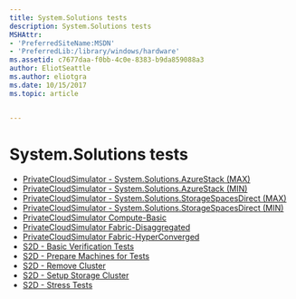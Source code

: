 ```yaml
---
title: System.Solutions tests
description: System.Solutions tests
MSHAttr:
- 'PreferredSiteName:MSDN'
- 'PreferredLib:/library/windows/hardware'
ms.assetid: c7677daa-f0bb-4c0e-8383-b9da859088a3
author: EliotSeattle
ms.author: eliotgra
ms.date: 10/15/2017
ms.topic: article


---
```


# System.Solutions tests


-   [PrivateCloudSimulator - System.Solutions.AzureStack (MAX)](153e42a4-877c-4dc9-a788-2242db98c628.md)
-   [PrivateCloudSimulator - System.Solutions.AzureStack (MIN)](03e1c88a-6d4c-4019-91c9-5bf272440a5c.md)
-   [PrivateCloudSimulator - System.Solutions.StorageSpacesDirect (MAX)](7b1a59ca-c97a-4e6e-a09b-d63a2b93ffd8.md)
-   [PrivateCloudSimulator - System.Solutions.StorageSpacesDirect (MIN)](6e757c1d-eef8-4d11-9a4c-c7e9a06140f0.md)
-   [PrivateCloudSimulator Compute-Basic](b3323e0a-3a01-47f3-bf1c-39e18c6e07d6.md)
-   [PrivateCloudSimulator Fabric-Disaggregated](f2071901-74db-49ca-9f5e-487c692dd325.md)
-   [PrivateCloudSimulator Fabric-HyperConverged](b57eb26d-fc60-414d-ba1c-6f796a661e90.md)
-   [S2D - Basic Verification Tests](68fd59d3-afe9-4a68-8c9d-ed2c69f6a070.md)
-   [S2D - Prepare Machines for Tests](7ece6cf0-845b-48a6-827b-62a17c149033.md)
-   [S2D - Remove Cluster](45a08797-523e-4637-ab40-6ecc6f0dd3ee.md)
-   [S2D - Setup Storage Cluster](8fd56385-268b-48c8-a81f-9118cfb5bf5a.md)
-   [S2D - Stress Tests](8f88f147-d747-4695-87cf-07990361d18f.md)

 

 






